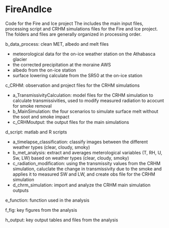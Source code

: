 # FireAndIce
Code for the Fire and Ice project
The includes the main input files, processing script and CRHM simulations files for the Fire and Ice project. The folders and files are generally organized in processing order. 

b_data_process: clean MET, albedo and melt files
  - meteorological data for the on-ice weather station on the Athabasca glacier
  - the corrected precipitation at the moraine AWS
  - albedo from the on-ice station
  - surface lowering calculate from the SR50 at the on-ice station

c_CRHM: observation and project files for the CRHM simulations
  - a_TransmissivityCalculation: model files for the CRHM simulation  to calculate transmissivities, used to modify measured radiation to acocunt for smoke removal
  - b_MainSimulation: the four scenarios to simulate surface melt without the soot and smoke impact
  - c_CRHMoutput: the output files for the main simulations

d_script: matlab and R scripts
  - a_timelapse_classification: classify images between the different weather types (clear, cloudy, smoky)
  - b_met_analysis: extract and averages meterological variables (T, RH, U, Sw, LW) based on weather types (clear, cloudy, smoky)
  - c_radiation_modification: using the transmissity values from the CRHM simulation, caluclate the change in transmissivity due to the smoke and applies it to measured SW and LW, and create obs file for the CRHM simulation
  - d_chrm_simulation: import and analyze the CRHM main simulation outputs

e_function: function used in the analysis

f_fig: key figures from the analysis

h_output: key output tables and files from the analysis
